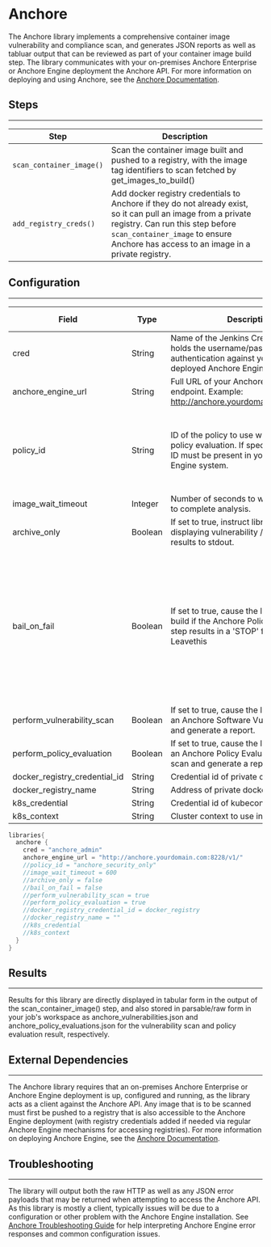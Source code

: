 # Anchore

The Anchore library implements a comprehensive container image vulnerability and compliance scan, and generates JSON reports as well as tabluar output that can be reviewed as part of your container image build step.  The library communicates with your on-premises Anchore Enterprise or Anchore Engine deployment the Anchore API.  For more information on deploying and using Anchore, see the [Anchore Documentation](https://docs.anchore.com).

## Steps
---

| Step | Description | 
| ----------- | ----------- |
| ``scan_container_image()`` | Scan the container image built and pushed to a registry, with the image tag identifiers to scan fetched by get_images_to_build() |
| ``add_registry_creds()`` | Add docker registry credentials to Anchore if they do not already exist, so it can pull an image from a private registry. Can run this step before `scan_container_image` to ensure Anchore has access to an image in a private registry. |


## Configuration
---

| Field | Type | Description | Default Value |
| ----------- | ----------- | ----------- | ----------- |
| cred | String | Name of the Jenkins Credential that holds the username/password for authentication against your locally deployed Anchore Engine | None (required to be specified) |
| anchore_engine_url | String | Full URL of your Anchore Engine API endpoint.  Example: http://anchore.yourdomain.com:8228/v1/ | None (required to be specified) |
| policy_id | String | ID of the policy to use when performing policy evaluation.  If specified, the policy ID must be present in your Anchore Engine system. |  default (will use the currently default/active policy configured in your Anchore Engine)
| image_wait_timeout | Integer | Number of seconds to wait for an image to complete analysis. | 300 |
| archive_only | Boolean | If set to true, instruct library to skip displaying vulnerability / policy evaluation results to stdout. | false |
| bail_on_fail | Boolean | If set to true, cause the library to fail the build if the Anchore Policy Evaluation step results in a 'STOP' final action.  Leavethis  |set to default (true) if you would like your build to fail when your Anchore Policy Evaluation is successful, but the image does not conform to yourspecified policy requirements. | true |
| perform_vulnerability_scan | Boolean | If set to true, cause the library to perform an Anchore Software Vulnerability scan and generate a report. | true |
| perform_policy_evaluation | Boolean | If set to true, cause the library to perform an Anchore Policy Evaluation compliance scan and generate a report. | true |
| docker_registry_credential_id | String | Credential id of private docker registry | true |
| docker_registry_name | String | Address of private docker registry | true |
| k8s_credential | String | Credential id of kubeconfig credential | true |
| k8s_context | String | Cluster context to use in kubeconfig | true |

```groovy
libraries{
  anchore {
    cred = "anchore_admin"
    anchore_engine_url = "http://anchore.yourdomain.com:8228/v1/"
    //policy_id = "anchore_security_only"
    //image_wait_timeout = 600
    //archive_only = false
    //bail_on_fail = false
    //perform_vulnerability_scan = true
    //perform_policy_evaluation = true
    //docker_registry_credential_id = docker_registry
    //docker_registry_name = ""
    //k8s_credential
    //k8s_context
  }
}
```

## Results
---

Results for this library are directly displayed in tabular form in the output of the scan_container_image() step, and also stored in parsable/raw form in your job's workspace as anchore_vulnerabilities.json and anchore_policy_evaluations.json for the vulnerability scan and policy evaluation result, respectively.

## External Dependencies
---

The Anchore library requires that an on-premises Anchore Enterprise or Anchore Engine deployment is up, configured and running, as the library acts as a client against the Anchore API.  Any image that is to be scanned must first be pushed to a registry that is also accessible to the Anchore Engine deployment (with registry credentials added if needed via regular Anchore Engine mechanisms for accessing registries).  For more information on deploying Anchore Engine, see the [Anchore Documentation](https://docs.anchore.com).

## Troubleshooting
---

The library will output both the raw HTTP as well as any JSON error payloads that may be returned when attempting to access the Anchore API.  As this library is mostly a client, typically issues will be due to a configuration or other problem with the Anchore Engine installation.  See [Anchore Troubleshooting Guide](https://docs.anchore.com/current/docs/troubleshooting/) for help interpreting Anchore Engine error responses and common configuration issues.

